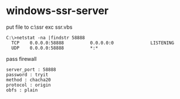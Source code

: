 # windows-ssr-server

put file to c:\ssr
exc ssr.vbs

```
C:\>netstat -na |findstr 58888
  TCP    0.0.0.0:58888          0.0.0.0:0              LISTENING
  UDP    0.0.0.0:58888          *:*
```

pass firewall

```
server_port : 58888 
password : tryit 
method : chacha20
protocol : origin
obfs : plain
```
